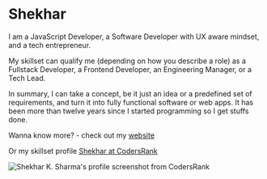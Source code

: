 # Shekhar
I am a JavaScript Developer, a Software Developer with UX aware mindset, and a tech entrepreneur.

My skillset can qualify me (depending on how you describe a role) as a Fullstack Developer, a Frontend Developer, an Engineering Manager, or a Tech Lead.

In summary, I can take a concept, be it just an idea or a predefined set of requirements, and turn it into fully functional software or web apps.
It has been more than twelve years since I started programming so I get stuffs done.

Wanna know more? - check out my [website](https://www.shekhardesigner.com)

Or my skillset profile [Shekhar at CodersRank](https://profile.codersrank.io/user/shekhardesigner/)

<img src="https://cr-skills-chart-widget.azurewebsites.net/api/api?username=shekhardesigner&skills=ReactJS,JavaScript,SCSS,NodeJS,ExpressJS,HTML,Redux,JSON" alt="Shekhar K. Sharma's profile screenshot from CodersRank" />
